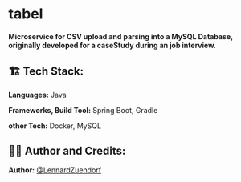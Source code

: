 <h1>tabel</h1>

<h4>Microservice for CSV upload and parsing into a MySQL Database, originally developed for a caseStudy during an job interview.</h4>

<h2>🏗️ Tech Stack:</h2>

**Languages:** Java

**Frameworks, Build Tool:** Spring Boot, Gradle

**other Tech:** Docker, MySQL

<h2>👨‍💻 Author and Credits:</h2>

**Author:** [@LennardZuendorf](https://github.com/LennardZuendorf)
